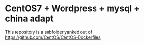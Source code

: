 # CentOS7 + Wordpress + mysql + china  adapt
This repository is a subfolder yanked out of
https://github.com/CentOS/CentOS-Dockerfiles
